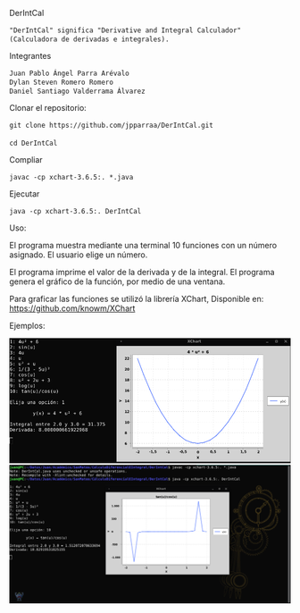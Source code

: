 DerIntCal

    "DerIntCal" significa "Derivative and Integral Calculador"
    (Calculadora de derivadas e integrales).

Integrantes

    Juan Pablo Ángel Parra Arévalo
    Dylan Steven Romero Romero
    Daniel Santiago Valderrama Álvarez

Clonar el repositorio:

    git clone https://github.com/jpparraa/DerIntCal.git

    cd DerIntCal

Compliar

    javac -cp xchart-3.6.5:. *.java
    
Ejecutar

    java -cp xchart-3.6.5:. DerIntCal

Uso:

El programa muestra mediante una terminal 10 funciones con un número asignado.
El usuario elige un número.

El programa imprime el valor de la derivada y de la integral.
El programa genera el gráfico de la función, por medio de una ventana.

Para graficar las funciones se utilizó la librería XChart, Disponible en: https://github.com/knowm/XChart

Ejemplos:

![alt text](https://github.com/jpparraa/DerIntCal/blob/master/etc/f1.png)
![alt text](https://github.com/jpparraa/DerIntCal/blob/master/etc/f10.png)
